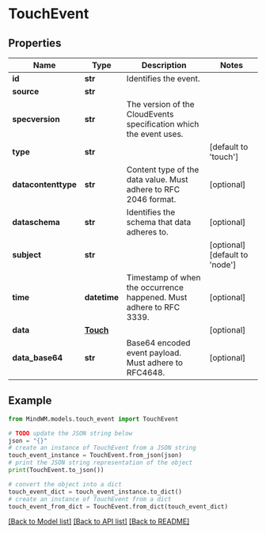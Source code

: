 # TouchEvent


## Properties

Name | Type | Description | Notes
------------ | ------------- | ------------- | -------------
**id** | **str** | Identifies the event. | 
**source** | **str** |  | 
**specversion** | **str** | The version of the CloudEvents specification which the event uses. | 
**type** | **str** |  | [default to 'touch']
**datacontenttype** | **str** | Content type of the data value. Must adhere to RFC 2046 format. | [optional] 
**dataschema** | **str** | Identifies the schema that data adheres to. | [optional] 
**subject** | **str** |  | [optional] [default to 'node']
**time** | **datetime** | Timestamp of when the occurrence happened. Must adhere to RFC 3339. | [optional] 
**data** | [**Touch**](Touch.md) |  | [optional] 
**data_base64** | **str** | Base64 encoded event payload. Must adhere to RFC4648. | [optional] 

## Example

```python
from MindWM.models.touch_event import TouchEvent

# TODO update the JSON string below
json = "{}"
# create an instance of TouchEvent from a JSON string
touch_event_instance = TouchEvent.from_json(json)
# print the JSON string representation of the object
print(TouchEvent.to_json())

# convert the object into a dict
touch_event_dict = touch_event_instance.to_dict()
# create an instance of TouchEvent from a dict
touch_event_from_dict = TouchEvent.from_dict(touch_event_dict)
```
[[Back to Model list]](../README.md#documentation-for-models) [[Back to API list]](../README.md#documentation-for-api-endpoints) [[Back to README]](../README.md)


